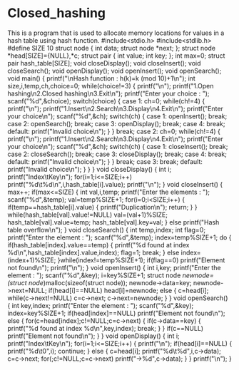 # Closed_hashing
This is a program that is used to allocate memory locations for values in a hash table using hash function.
#include<stdio.h>
#include<stdlib.h>
#define SIZE 10
struct node
{
    int data;
    struct node *next;
};
struct node *head[SIZE]={NULL},*c;
struct pair
{
    int value;
    int key;
};
int max=0;
struct pair hash_table[SIZE];
void closeDisplay();
void closeInsert();
void closeSearch();
void openDisplay();
void openInsert();
void openSearch();
void main()
{
    printf("\nHash function : h(k)=k (mod 10)+1\n");
    int size,i,temp,ch,choice=0;
    while(choice!=3)
    {
    printf("\n");
    printf("1.Open hashing\n2.Closed hashing\n3.Exit\n");
    printf("Enter your choice : ");
    scanf("%d",&choice);
    switch(choice)
    {
    case 1:
    ch=0;
    while(ch!=4)
    {
    printf("\n");
    printf("1.Insert\n2.Search\n3.Display\n4.Exit\n");
    printf("Enter your choice\n");
    scanf("%d",&ch);
    switch(ch)
    {
    case 1:
       openInsert();
       break;
    case 2:
       openSearch();
       break;
    case 3:
       openDisplay();
       break;
    case 4:
       break;
    default:
        printf("Invalid choice\n");
    }
    }
    break;
    case 2:
    ch=0;
    while(ch!=4)
    {
    printf("\n");
    printf("1.Insert\n2.Search\n3.Display\n4.Exit\n");
    printf("Enter your choice\n");
    scanf("%d",&ch);
    switch(ch)
    {
    case 1:
       closeInsert();
       break;
    case 2:
       closeSearch();
       break;
    case 3:
       closeDisplay();
       break;
    case 4:
       break;
    default:
        printf("Invalid choice\n");
    }
    }
    break;
    case 3:
    break;
    default:
    printf("Invalid choice\n");
    }
    }
}
void closeDisplay()
{
    int i;
    printf("Index\tKey\n");
    for(i=1;i<=SIZE;i++)
        printf("%d\t%d\n",i,hash_table[i].value);
        printf("\n");
}
void closeInsert()
{
    max++;
    if(max<=SIZE)
    {
    int val,i,temp;
    printf("Enter the elements : ");
    scanf("%d",&temp);
    val=temp%SIZE+1;
    for(i=0;i<SIZE;i++)
    {
        if(temp==hash_table[i].value)
        {
            printf("Duplication\n");
            return;
        }
    }
    while(hash_table[val].value!=NULL)
        val=(val+1)%SIZE;
    hash_table[val].value=temp;
    hash_table[val].key=val;
    }
    else
        printf("Hash table overflow\n");
}
void closeSearch()
{
    int temp,index;
    int flag=0;
    printf("Enter the element : ");
    scanf("%d",&temp);
    index=temp%SIZE+1;
    do
    {
        if(hash_table[index].value==temp)
        {
            printf("%d found at index %d\n",hash_table[index].value,index);
            flag=1;
            break;
        }
        else
            index=(index+1)%SIZE;
    }while(index!=temp%SIZE+1);
    if(flag==0)
        printf("Element not found\n");
    printf("\n");
}
void openInsert()
{
    int i,key;
    printf("Enter the element : ");
    scanf("%d",&key);
    i=key%SIZE+1;
    struct node *newnode=(struct node*)malloc(sizeof(struct node));
    newnode->data=key;
    newnode->next=NULL;
    if(head[i]==NULL)
        head[i]=newnode;
    else
    {
        c=head[i];
        while(c->next!=NULL)
            c=c->next;
        c->next=newnode;
    }
}
void openSearch()
{
    int key,index;
    printf("Enter the element : ");
    scanf("%d",&key);
    index=key%SIZE+1;
    if(head[index]==NULL)
        printf("Element not found\n");
    else
    {
        for(c=head[index];c!=NULL;c=c->next)
        {
            if(c->data==key)
            {
                printf("%d found at index %d\n",key,index);
                break;
            }
        }
        if(c==NULL)
            printf("Element not found\n");
    }
}
void openDisplay()
{
    int i;
    printf("Index\tKey\n");
    for(i=1;i<=SIZE;i++)
    {
        printf("\n");
        if(head[i]==NULL)
        {
            printf("%d\t0",i);
            continue;
        }
        else
        {
            c=head[i];
            printf("%d\t%d",i,c->data);
            c=c->next;
            for(;c!=NULL;c=c->next)
                printf("->%d",c->data);
        }
    }
    printf("\n");
}
